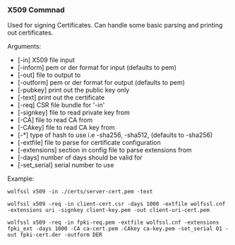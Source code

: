 ### X509 Commnad
Used for signing Certificates. Can handle some basic parsing and printing out certificates.

Arguments:    

- [-in] X509 file input
- [-inform] pem or der format for input (defaults to pem)
- [-out] file to output to
- [-outform] pem or der format for output (defaults to pem)
- [-pubkey] print out the public key only
- [-text] print out the certificate
- [-req] CSR file bundle for '-in'
- [-signkey] file to read private key from
- [-CA] file to read CA from
- [-CAkey] file to read CA key from
- [-*] type of hash to use i.e -sha256, -sha512, (defaults to -sha256)
- [-extfile] file to parse for certificate configuration
- [-extensions] section in config file to parse extensions from
- [-days] number of days should be valid for
- [-set_serial] serial number to use

Example:

```
wolfssl x509 -in ./certs/server-cert.pem -text

wolfssl x509 -req -in client-cert.csr -days 1000 -extfile wolfssl.cnf -extensions uri -signkey client-key.pem -out client-uri-cert.pem

wolfssl x509 -req -in fpki-req.pem -extfile wolfssl.cnf -extensions fpki_ext -days 1000 -CA ca-cert.pem -CAkey ca-key.pem -set_serial 01 -out fpki-cert.der -outform DER
```
